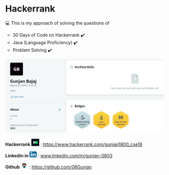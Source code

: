 # Hackerrank
<head>  
 <link rel="icon" type="image/png" sizes="32x32" href="/favicon-32x32.png">
</head>
<p> 💻 This is my approach of solving the questions of </p>
<ul type="circle">
    <li>30 Days of Code on Hackerrank ✔️</li>
    <li> Java (Language Proficiency)  ✔️</li>
    <li> Problem Solving ✔️</li>
  </ul> 
  
  <img src="./Hackerrank profile.png" alt="My Hackerrank Profile"><br><br>
  <strong> Hackerrank </strong> <img src="./images/hackerrank_icon.png" width="25" height="23"> : <a href="https://www.hackerrank.com/gunjan1800_cse18">https://www.hackerrank.com/gunjan1800_cse18</a><br>
 
 <strong> Linkedin in </strong> <img src="./images/linkedin_icon.png" width="23" height="19"> : <a href="www.linkedin.com/in/gunjan-0803">www.linkedin.com/in/gunjan-0803 </a><br>
 
 <strong> Github </strong> <img src="./images/git_icon.png" width="23" height="19"> : <a href="https://github.com/08Gunjan">https://github.com/08Gunjan</a>
  
   
  

